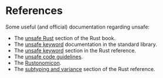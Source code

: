 # References

Some useful (and official) documentation regarding unsafe:
- The [unsafe Rust][unsafe-book] section of the Rust book.
- The [unsafe keyword][unsafe-std] documentation in the standard library.
- The [unsafe keyword][unsafe-reference] section in the Rust reference.
- The [unsafe code guidelines][unsafe-code-guidelines].
- The [Rustonomicon][nomicon].
- The [subtyping and variance][variance] section of the Rust reference.

[nomicon]: https://github.com/rust-lang/nomicon
[unsafe-book]: https://doc.rust-lang.org/book/ch19-01-unsafe-rust.html
[unsafe-code-guidelines]: https://github.com/rust-lang/unsafe-code-guidelines
[unsafe-reference]: https://doc.rust-lang.org/nightly/reference/unsafe-keyword.html
[unsafe-std]: https://doc.rust-lang.org/nightly/std/keyword.unsafe.html
[variance]: https://doc.rust-lang.org/reference/subtyping.html
